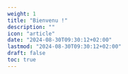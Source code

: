 ```yaml
---
weight: 1
title: "Bienvenu !"
description: ""
icon: "article"
date: "2024-08-30T09:30:12+02:00"
lastmod: "2024-08-30T09:30:12+02:00"
draft: false
toc: true
---
```


